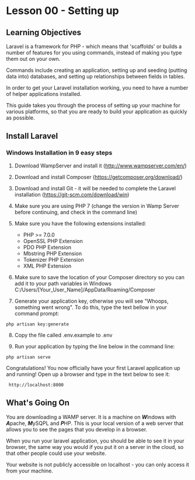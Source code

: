  <!-- enter lesson number and title below separated by hyphen-->

# Lesson 00 - Setting up

## Learning Objectives
Laravel is a framework for PHP - which means that 'scaffolds' or builds a number of features for you using commands, instead of making you type them out on your own.

Commands include creating an application, setting up and seeding (putting data into) databases, and setting up relationships between fields in tables.

In order to get your Laravel installation working, you need to have a number of helper applications installed.

This guide takes you through the process of setting up your machine for various platforms, so that you are ready to build your application as quickly as possible.

## Install Laravel

### Windows Installation in 9 easy steps

1. Download WampServer and install it (http://www.wampserver.com/en/)

2. Download and install Composer (https://getcomposer.org/download/)

3. Download and install Git - it will be needed to complete the Laravel installation (https://git-scm.com/download/win)

4. Make sure you are using PHP 7 (change the version in Wamp Server before continuing, and check in the command line)

5. Make sure you have the following extensions installed:

    * PHP >= 7.0.0
    * OpenSSL PHP Extension
    * PDO PHP Extension
    * Mbstring PHP Extension
    * Tokenizer PHP Extension
    * XML PHP Extension

6. Make sure to save the location of your Composer directory so you can add it to your path variables in Windows
    C:/Users/[Your_User_Name]/AppData/Roaming/Composer

7. Generate your application key, otherwise you will see "Whoops, something went wrong". To do this, type the text bellow in your command prompt:

```
php artisan key:generate
```

8. Copy the file called .env.example to .env

9. Run your application by typing the line below in the command line:

```
php artisan serve
```
 Congratulations! You now officially have your first Laravel application up and running! Open up a browser and type in the text below to see it:

```
 http://localhost:8000
 ```

## What's Going On

You are downloading a WAMP server. It is a machine on ***W***indows with ***A***pache, ***M***ySQPL and ***P***HP. This is your local version of a web server that allows you to see the pages that you develop in a browser.

When you run your laravel application, you should be able to see it in your browser, the same way you would if you put it on a server in the cloud, so that other people could use your website.

Your website is not publicly accessible on localhost - you can only access it from your machine.
